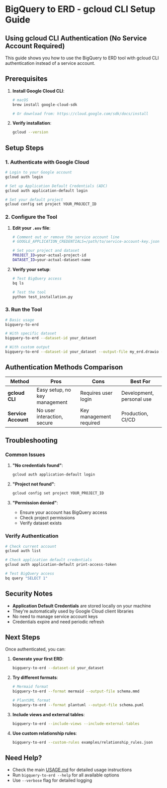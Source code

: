 # BigQuery to ERD - gcloud CLI Setup Guide

## Using gcloud CLI Authentication (No Service Account Required)

This guide shows you how to use the BigQuery to ERD tool with gcloud CLI authentication instead of a service account.

## Prerequisites

1. **Install Google Cloud CLI**:
   ```bash
   # macOS
   brew install google-cloud-sdk
   
   # Or download from: https://cloud.google.com/sdk/docs/install
   ```

2. **Verify installation**:
   ```bash
   gcloud --version
   ```

## Setup Steps

### 1. Authenticate with Google Cloud

```bash
# Login to your Google account
gcloud auth login

# Set up Application Default Credentials (ADC)
gcloud auth application-default login

# Set your default project
gcloud config set project YOUR_PROJECT_ID
```

### 2. Configure the Tool

1. **Edit your `.env` file**:
   ```bash
   # Comment out or remove the service account line
   # GOOGLE_APPLICATION_CREDENTIALS=/path/to/service-account-key.json
   
   # Set your project and dataset
   PROJECT_ID=your-actual-project-id
   DATASET_ID=your-actual-dataset-name
   ```

2. **Verify your setup**:
   ```bash
   # Test BigQuery access
   bq ls
   
   # Test the tool
   python test_installation.py
   ```

### 3. Run the Tool

```bash
# Basic usage
bigquery-to-erd

# With specific dataset
bigquery-to-erd --dataset-id your_dataset

# With custom output
bigquery-to-erd --dataset-id your_dataset --output-file my_erd.drawio --format drawio
```

## Authentication Methods Comparison

| Method | Pros | Cons | Best For |
|--------|------|------|----------|
| **gcloud CLI** | Easy setup, no key management | Requires user login | Development, personal use |
| **Service Account** | No user interaction, secure | Key management required | Production, CI/CD |

## Troubleshooting

### Common Issues

1. **"No credentials found"**:
   ```bash
   gcloud auth application-default login
   ```

2. **"Project not found"**:
   ```bash
   gcloud config set project YOUR_PROJECT_ID
   ```

3. **"Permission denied"**:
   - Ensure your account has BigQuery access
   - Check project permissions
   - Verify dataset exists

### Verify Authentication

```bash
# Check current account
gcloud auth list

# Check application default credentials
gcloud auth application-default print-access-token

# Test BigQuery access
bq query "SELECT 1"
```

## Security Notes

- **Application Default Credentials** are stored locally on your machine
- They're automatically used by Google Cloud client libraries
- No need to manage service account keys
- Credentials expire and need periodic refresh

## Next Steps

Once authenticated, you can:

1. **Generate your first ERD**:
   ```bash
   bigquery-to-erd --dataset-id your_dataset
   ```

2. **Try different formats**:
   ```bash
   # Mermaid format
   bigquery-to-erd --format mermaid --output-file schema.mmd
   
   # PlantUML format
   bigquery-to-erd --format plantuml --output-file schema.puml
   ```

3. **Include views and external tables**:
   ```bash
   bigquery-to-erd --include-views --include-external-tables
   ```

4. **Use custom relationship rules**:
   ```bash
   bigquery-to-erd --custom-rules examples/relationship_rules.json
   ```

## Need Help?

- Check the main [USAGE.md](docs/USAGE.md) for detailed usage instructions
- Run `bigquery-to-erd --help` for all available options
- Use `--verbose` flag for detailed logging

